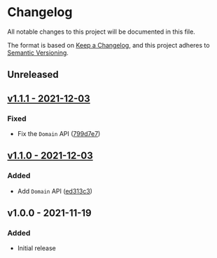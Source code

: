# Changelog

All notable changes to this project will be documented in this file.

The format is based on [Keep a Changelog](https://keepachangelog.com), and this project adheres to [Semantic Versioning](https://semver.org).

## Unreleased

## [v1.1.1 - 2021-12-03](https://github.com/owenvoke/unstoppable-domains-php/compare/v1.1.0...v1.1.1)

### Fixed
- Fix the `Domain` API ([799d7e7](https://github.com/owenvoke/unstoppable-domains-php/commit/799d7e73efb4f52f9e2f8382c0e70af983ed9616))

## [v1.1.0 - 2021-12-03](https://github.com/owenvoke/unstoppable-domains-php/compare/v1.0.0...v1.1.0)

### Added
- Add `Domain` API ([ed313c3](https://github.com/owenvoke/unstoppable-domains-php/commit/ed313c3d1eab4fe2e4d6d082940aacecb62a8e21))

## v1.0.0 - 2021-11-19

### Added
- Initial release
